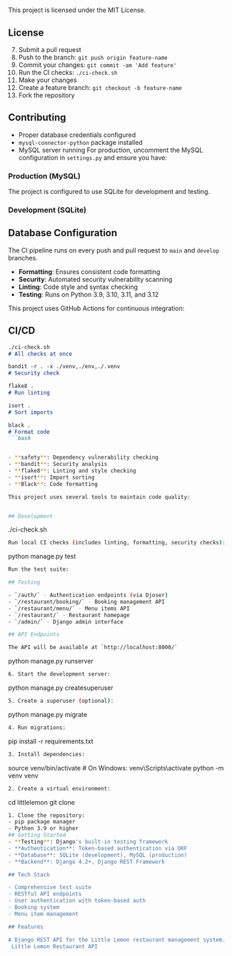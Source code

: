 # 

This project is licensed under the MIT License.

## License

7. Submit a pull request
8. Push to the branch: `git push origin feature-name`
9. Commit your changes: `git commit -am 'Add feature'`
10. Run the CI checks: `./ci-check.sh`
11. Make your changes
12. Create a feature branch: `git checkout -b feature-name`
13. Fork the repository

## Contributing

- Proper database credentials configured
- `mysql-connector-python` package installed
- MySQL server running
   For production, uncomment the MySQL configuration in `settings.py` and ensure you have:

### Production (MySQL)

The project is configured to use SQLite for development and testing.

### Development (SQLite)

## Database Configuration

The CI pipeline runs on every push and pull request to `main` and `develop` branches.

- **Formatting**: Ensures consistent code formatting
- **Security**: Automated security vulnerability scanning
- **Linting**: Code style and syntax checking
- **Testing**: Runs on Python 3.9, 3.10, 3.11, and 3.12

This project uses GitHub Actions for continuous integration:

## CI/CD

```md
./ci-check.sh
# All checks at once

bandit -r . -x ./venv,./env,./.venv
# Security check

flake8 .
# Run linting

isort .
# Sort imports

black .
# Format code
```bash


- **safety**: Dependency vulnerability checking
- **bandit**: Security analysis
- **flake8**: Linting and style checking
- **isort**: Import sorting
- **Black**: Code formatting

This project uses several tools to maintain code quality:


## Development

```

./ci-check.sh

```bash
Run local CI checks (includes linting, formatting, security checks):

```

python manage.py test

```bash
Run the test suite:

## Testing

- `/auth/` - Authentication endpoints (via Djoser)
- `/restaurant/booking/` - Booking management API
- `/restaurant/menu/` - Menu items API
- `/restaurant/` - Restaurant homepage
- `/admin/` - Django admin interface

## API Endpoints

The API will be available at `http://localhost:8000/`

```

python manage.py runserver

```bash
6. Start the development server:

```

python manage.py createsuperuser

```bash
5. Create a superuser (optional):

```

python manage.py migrate

```bash
4. Run migrations:

```

pip install -r requirements.txt

```bash
3. Install dependencies:

```

source venv/bin/activate  # On Windows: venv\Scripts\activate
python -m venv venv

```bash
2. Create a virtual environment:

```

cd littlelemon
git clone <repository-url>

```bash
1. Clone the repository:
- pip package manager
- Python 3.9 or higher
## Getting Started
- **Testing**: Django's built-in testing framework
- **Authentication**: Token-based authentication via DRF
- **Database**: SQLite (development), MySQL (production)
- **Backend**: Django 4.2+, Django REST Framework

## Tech Stack

- Comprehensive test suite
- RESTful API endpoints
- User authentication with token-based auth
- Booking system
- Menu item management

## Features

A Django REST API for the Little Lemon restaurant management system.
 Little Lemon Restaurant API
```